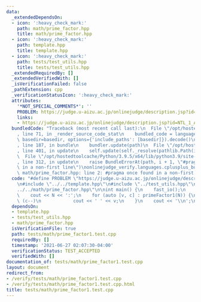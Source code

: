 ```yaml
---
data:
  _extendedDependsOn:
  - icon: ':heavy_check_mark:'
    path: math/prime_factor.hpp
    title: math/prime_factor.hpp
  - icon: ':heavy_check_mark:'
    path: template.hpp
    title: template.hpp
  - icon: ':heavy_check_mark:'
    path: tests/test_utils.hpp
    title: tests/test_utils.hpp
  _extendedRequiredBy: []
  _extendedVerifiedWith: []
  _isVerificationFailed: false
  _pathExtension: cpp
  _verificationStatusIcon: ':heavy_check_mark:'
  attributes:
    '*NOT_SPECIAL_COMMENTS*': ''
    PROBLEM: https://judge.u-aizu.ac.jp/onlinejudge/description.jsp?id=NTL_1_A
    links:
    - https://judge.u-aizu.ac.jp/onlinejudge/description.jsp?id=NTL_1_A
  bundledCode: "Traceback (most recent call last):\n  File \"/opt/hostedtoolcache/Python/3.9.5/x64/lib/python3.9/site-packages/onlinejudge_verify/documentation/build.py\"\
    , line 71, in _render_source_code_stat\n    bundled_code = language.bundle(stat.path,\
    \ basedir=basedir, options={'include_paths': [basedir]}).decode()\n  File \"/opt/hostedtoolcache/Python/3.9.5/x64/lib/python3.9/site-packages/onlinejudge_verify/languages/cplusplus.py\"\
    , line 187, in bundle\n    bundler.update(path)\n  File \"/opt/hostedtoolcache/Python/3.9.5/x64/lib/python3.9/site-packages/onlinejudge_verify/languages/cplusplus_bundle.py\"\
    , line 401, in update\n    self.update(self._resolve(pathlib.Path(included), included_from=path))\n\
    \  File \"/opt/hostedtoolcache/Python/3.9.5/x64/lib/python3.9/site-packages/onlinejudge_verify/languages/cplusplus_bundle.py\"\
    , line 312, in update\n    raise BundleErrorAt(path, i + 1, \"#pragma once found\
    \ in a non-first line\")\nonlinejudge_verify.languages.cplusplus_bundle.BundleErrorAt:\
    \ math/prime_factor.hpp: line 2: #pragma once found in a non-first line\n"
  code: "#define PROBLEM \"https://judge.u-aizu.ac.jp/onlinejudge/description.jsp?id=NTL_1_A\"\
    \n#include \"../../template.hpp\"\n#include \"../test_utils.hpp\"\n#include \"\
    ../../math/prime_factor.hpp\"\n\nint main() {\n    fast_io();\n    int N = readi();\n\
    \    cout << N << ':';\n    for (auto [v, c] : primeFactor1(N)) {\n        while\
    \ (c--)\n            cout << ' ' << v;\n    }\n    cout << '\\n';\n}\n"
  dependsOn:
  - template.hpp
  - tests/test_utils.hpp
  - math/prime_factor.hpp
  isVerificationFile: true
  path: tests/math/prime_factor1.test.cpp
  requiredBy: []
  timestamp: '2021-06-27 02:07:30-04:00'
  verificationStatus: TEST_ACCEPTED
  verifiedWith: []
documentation_of: tests/math/prime_factor1.test.cpp
layout: document
redirect_from:
- /verify/tests/math/prime_factor1.test.cpp
- /verify/tests/math/prime_factor1.test.cpp.html
title: tests/math/prime_factor1.test.cpp
---
```

